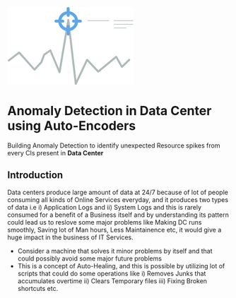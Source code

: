 [![](https://github.com/Vignesh0196/Anomaly-Detection_in_Data_Center_using_Auto-Encoders/blob/main/anomaly__.png)](https://github.com/Vignesh0196/)
# Anomaly Detection in Data Center using Auto-Encoders
Building Anomaly Detection to identify unexpected Resource spikes from every CIs present in **Data Center**

## Introduction
Data centers produce large amount of data at 24/7 because of lot of people consuming all kinds of Online Services everyday, and it produces two types of data i.e i) Application Logs and ii) System Logs and this is rarely consumed for a benefit of a Business itself and by understanding its pattern could lead us to reslove some major problems like Making DC runs smoothly, Saving lot of Man hours, Less Maintainence etc, it would give a huge impact in the business of IT Services.

- Consider a machine that solves it minor problems by itself and that could possibly avoid some major future problems
- This is a concept of Auto-Healing, and this is possible by utilizing lot of scripts that could do some operations like 
  i) Removes Junks that accumulates overtime
  ii) Clears Temporary files
  iii) Fixing Broken shortcuts etc.

